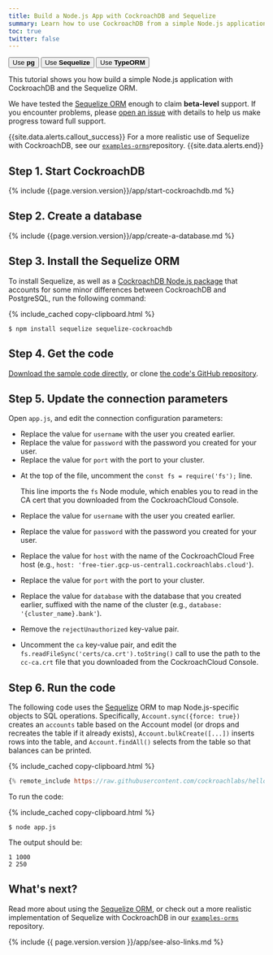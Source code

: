 ```yaml
---
title: Build a Node.js App with CockroachDB and Sequelize
summary: Learn how to use CockroachDB from a simple Node.js application with the Sequelize ORM.
toc: true
twitter: false
---
```


<div class="filters filters-big clearfix">
    <a href="build-a-nodejs-app-with-cockroachdb.html"><button class="filter-button">Use <strong>pg</strong></button></a>
    <a href="build-a-nodejs-app-with-cockroachdb-sequelize.html"><button class="filter-button current">Use <strong>Sequelize</strong></button></a>
    <a href="build-a-typescript-app-with-cockroachdb.html"><button class="filter-button">Use <strong>TypeORM</strong></button></a>
</div>

This tutorial shows you how build a simple Node.js application with CockroachDB and the Sequelize ORM.

We have tested the [Sequelize ORM](https://sequelize.readthedocs.io/en/v3/) enough to claim **beta-level** support. If you encounter problems, please [open an issue](https://github.com/cockroachdb/cockroach/issues/new) with details to help us make progress toward full support.

{{site.data.alerts.callout_success}}
For a more realistic use of Sequelize with CockroachDB, see our [`examples-orms`](https://github.com/cockroachdb/examples-orms)repository.
{{site.data.alerts.end}}

## Step 1. Start CockroachDB

{% include {{page.version.version}}/app/start-cockroachdb.md %}

## Step 2. Create a database

{% include {{page.version.version}}/app/create-a-database.md %}

## Step 3. Install the Sequelize ORM

To install Sequelize, as well as a [CockroachDB Node.js package](https://github.com/cockroachdb/sequelize-cockroachdb) that accounts for some minor differences between CockroachDB and PostgreSQL, run the following command:

{% include_cached copy-clipboard.html %}
~~~ shell
$ npm install sequelize sequelize-cockroachdb
~~~

## Step 4. Get the code

<a href="https://raw.githubusercontent.com/cockroachlabs/hello-world-node-sequelize/main/app.js">Download the sample code directly</a>, or clone [the code's GitHub repository](https://github.com/cockroachlabs/hello-world-node-sequelize).

## Step 5. Update the connection parameters

Open `app.js`, and edit the connection configuration parameters:

<section class="filter-content" markdown="1" data-scope="local">

- Replace the value for `username` with the user you created earlier.
- Replace the value for `password` with the password you created for your user.
- Replace the value for `port` with the port to your cluster.

</section>

<section class="filter-content" markdown="1" data-scope="cockroachcloud">

- At the top of the file, uncomment the `const fs = require('fs');` line.

    This line imports the `fs` Node module, which enables you to read in the CA cert that you downloaded from the CockroachCloud Console.
- Replace the value for `username` with the user you created earlier.
- Replace the value for `password` with the password you created for your user.
- Replace the value for `host` with the name of the CockroachCloud Free host (e.g., `host: 'free-tier.gcp-us-central1.cockroachlabs.cloud'`).
- Replace the value for `port` with the port to your cluster.
- Replace the value for `database` with the database that you created earlier, suffixed with the name of the cluster (e.g., `database: '{cluster_name}.bank'`).
- Remove the `rejectUnauthorized` key-value pair.
- Uncomment the `ca` key-value pair, and edit the `fs.readFileSync('certs/ca.crt').toString()` call to use the path to the `cc-ca.crt` file that you downloaded from the CockroachCloud Console.

</section>

## Step 6. Run the code

The following code uses the [Sequelize](https://sequelize.readthedocs.io/en/v3/) ORM to map Node.js-specific objects to SQL operations. Specifically, `Account.sync({force: true})` creates an `accounts` table based on the Account model (or drops and recreates the table if it already exists), `Account.bulkCreate([...])` inserts rows into the table, and `Account.findAll()` selects from the table so that balances can be printed.

{% include_cached copy-clipboard.html %}
~~~ js
{% remote_include https://raw.githubusercontent.com/cockroachlabs/hello-world-node-sequelize/main/app.js %}
~~~

To run the code:

{% include_cached copy-clipboard.html %}
~~~ shell
$ node app.js
~~~

The output should be:

~~~ shell
1 1000
2 250
~~~

## What's next?

Read more about using the [Sequelize ORM](https://sequelize.readthedocs.io/en/v3/), or check out a more realistic implementation of Sequelize with CockroachDB in our [`examples-orms`](https://github.com/cockroachdb/examples-orms) repository.

{% include {{ page.version.version }}/app/see-also-links.md %}
